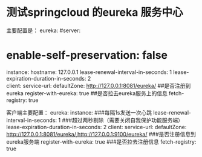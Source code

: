 # 测试springcloud 的eureka 服务中心
   主要配置是：
    eureka:
  #server:
  #  enable-self-preservation: false
  instance:
    hostname: 127.0.0.1
    lease-renewal-interval-in-seconds: 1
    lease-expiration-duration-in-seconds: 2  
  client:
    service-url:
      defaultZone: http://127.0.0.1:8081/eureka/
    ##是否注册到eureka
    register-with-eureka: true
    ##是否拉去eureka服务上的信息
    fetch-registry: true  
    
   客户端主要配置：
    eureka:
  instance:
  ###每隔1s发送一次心跳
    lease-renewal-interval-in-seconds: 1
    ###超过两秒剔除（需要关闭自我保护功能服务端）
    lease-expiration-duration-in-seconds: 2
  client:
    service-url:
      defaultZone: http://127.0.0.1:8081/eureka/,http://127.0.0.1:9100/eureka/
    ###是否注册信息到eureka服务端
    register-with-eureka: true
    ###是否拉去注册信息
    fetch-registry: true  
